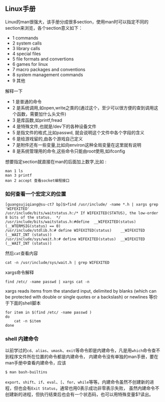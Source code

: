 ## Linux手册

Linux的man很强大，该手册分成很多section，使用man时可以指定不同的section来浏览，各个section意义如下：
 
 - 1 commands
 - 2 system calls
 - 3 library calls
 - 4 special files
 - 5 file formats and convertions
 - 6 games for linux
 - 7 macro packages and conventions
 - 8 system management commands
 - 9 其他
    
解释一下 

 - 1 是普通的命令
 - 2 是系统调用,如open,write之类的(通过这个，至少可以很方便的查到调用这个函数，需要加什么头文件)
 - 3 是库函数,如printf,fread
 - 4 是特殊文件,也就是/dev下的各种设备文件
 - 5 是指文件的格式,比如passwd, 就会说明这个文件中各个字段的含义
 - 6 是给游戏留的,由各个游戏自己定义
 - 7 是附件还有一些变量,比如向environ这种全局变量在这里就有说明
 - 8 是系统管理用的命令,这些命令只能由root使用,如ifconfig

想要指定section就直接在man的后面加上数字,比如 :

    man 1 ls
    man 3 printf
    man 2 accept 查看socket编程接口
    
### 如何查看一个宏定义的位置

    [guangsujiqiang@su-ct7 bp]$>find /usr/include/ -name *.h | xargs grep 'WIFEXITED'
    /usr/include/bits/waitstatus.h:/* If WIFEXITED(STATUS), the low-order 8 bits of the status.  */
    /usr/include/bits/waitstatus.h:#define	__WIFEXITED(status)	(__WTERMSIG(status) == 0)
    /usr/include/stdlib.h:# define WIFEXITED(status)	__WIFEXITED (__WAIT_INT (status))
    /usr/include/sys/wait.h:# define WIFEXITED(status)	__WIFEXITED (__WAIT_INT (status))
    
然后`cat`查看内容    

    cat -n /usr/include/sys/wait.h | grep WIFEXITED
    
xargs命令解释

    find /etc/ -name passwd | xargs cat -n

xargs reads items from the standard input, delimited by blanks (which can be protected with double or single quotes or a backslash) or newlines
等价于下面的shell脚本
   
    for item in $(find /etc/ -name passwd )
    do 
        cat -n $item
    done 
    
### shell 内建命令

以前学过的`cd`、`alias`、`umask`、`exit`等命令即是内建命令，凡是用`which`命令查不到程序文件所在位置的命令都是内建命令，
内建命令没有单独的man手册，要在man手册中查看内建命令，应该

    $ man bash-builtins
    
`export`、`shift`、`if`、`eval`、`[`、`for`、`while`等等。内建命令虽然不创建新的进程，但也会有`Exit Status`，通常也用0表示成功非零表示失败，
虽然内建命令不创建新的进程，但执行结束后也会有一个状态码，也可以用特殊变量$?读出。